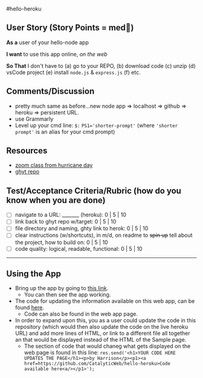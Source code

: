 #hello-heroku

## User Story (Story Points = med👕) 

**As a** user of your hello-node app

**I want** to use this app online, _on the web_

**So That** I don't have to (a) go to your REPO, (b) download code (c) unzip (d) vsCode project (e) install `node.js` & `express.js` (f) etc. 

## Comments/Discussion
- pretty much same as before...new node app => localhost => github => heroku => persistent URL. 
- use Grammarly 
- Level up your cmd line: `$:` `PS1='shorter-prompt'` (where `'shorter prompt'` is an alias for your cmd prompt)

## Resources
- [zoom class from hurricane day](https://una.zoom.us/rec/share/hdLvEpmjxIi5Ffv4VOp7pMumW8c473fVKLWxyJW_mGz4X83P8M7Gf00kM3cOXCQ.RtMy181jXMG1RScW?startTime=1630431327000) 
- [ghyt repo](https://github.com/barrycumbie/hello-heroku)

## Test/Acceptance Criteria/Rubric (how do you know when you are done) 

- [ ] navigate to a URL: _______ (heroku): 0 | 5 | 10
- [ ] link back to ghyt repo w/target: 0 | 5 | 10
- [ ] file directory and naming, ghty link to herok: 0 | 5 | 10 
- [ ] clear instructions (w/shortcuts), in m/d, on readme to <del>spin up</del> tell about the project, how to build on: 0 | 5 | 10 
- [ ] code quality: logical, readable, functional: 0 | 5 | 10  

___________________________________________________________________________________________________________________________________________


## Using the App

- Bring up the app by going to [this link](https://hello-heroku-harrison.herokuapp.com/).
  - You can then see the app working.
- The code for updating the information available on this web app, can be found [here](https://github.com/CatalyticWeb/hello-heroku).
  - Code can also be found in the web app page.
- In order to expand upon this, you as a user could update the code in this repository (which would then also update the code on the live heroku URL) and add more lines of HTML, or link to a different file all together an that would be displayed instead of the HTML of the Sample page.
  - The section of code that would chaneg what gets displayed on the web page is found in this line: `res.send('<h1>YOUR CODE HERE UPDATES THE PAGE</h1><p>by Harrison</p><p1><a href=https://github.com/CatalyticWeb/hello-heroku>Code available here<a/></p1>');`
